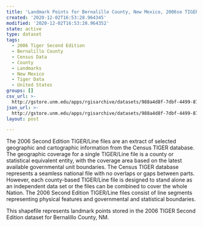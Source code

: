 ```yaml
---
title: 'Landmark Points for Bernalillo County, New Mexico, 2006se TIGER'
created: '2020-12-02T16:53:28.964345'
modified: '2020-12-02T16:53:28.964352'
state: active
type: dataset
tags:
  - 2006 Tiger Second Edition
  - Bernalillo County
  - Census Data
  - County
  - Landmarks
  - New Mexico
  - Tiger Data
  - United States
groups: []
csv_url: >-
  http://gstore.unm.edu/apps/rgisarchive/datasets/988a4d8f-7dbf-4499-87df-ed19f35eb5b2/tgr2006se_bern_lpt.derived.csv
json_url: >-
  http://gstore.unm.edu/apps/rgisarchive/datasets/988a4d8f-7dbf-4499-87df-ed19f35eb5b2/tgr2006se_bern_lpt.derived.json
layout: post

---
```

The 2006 Second Edition TIGER/Line files are an extract of selected geographic and cartographic information from the Census TIGER database.  The geographic coverage for a single TIGER/Line file is a county or statistical equivalent entity, with the coverage area based on the latest available governmental unit boundaries. The Census TIGER database represents a seamless national file with no overlaps or gaps between parts.  However, each county-based TIGER/Line file is designed to stand alone as an independent data set or the files can be combined to cover the whole Nation.  The 2006 Second Edition  TIGER/Line files consist of line segments representing physical features and governmental and statistical boundaries.  

This shapefile represents landmark points stored in the 2006 TIGER Second Edition dataset for Bernalillo County, NM.
